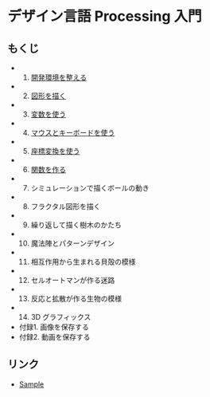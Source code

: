 # デザイン言語 Processing 入門
## もくじ

- 1. [開発環境を整える](01/README.md)
- 2. [図形を描く](02/README.md)
- 3. [変数を使う](03/README.md)
- 4. [マウスとキーボードを使う](04/README.md)
- 5. [座標変換を使う](05/README.md)
- 6. [関数を作る](06/README.md)
- 7. シミュレーションで描くボールの動き
- 8. フラクタル図形を描く
- 9. 繰り返して描く樹木のかたち
- 10. 魔法陣とパターンデザイン
- 11. 相互作用から生まれる貝殻の模様
- 12. セルオートマンが作る迷路
- 13. 反応と拡散が作る生物の模様
- 14. 3D グラフィックス
- 付録1. 画像を保存する
- 付録2. 動画を保存する

## リンク
- [Sample](http://www.morikita.co.jp/soft/84931/)
